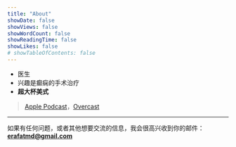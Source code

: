 ```yaml
---
title: "About"
showDate: false
showViews: false
showWordCount: false
showReadingTime: false
showLikes: false
# showTableOfContents: false
---
```


- 医生
- 兴趣是癫痫的手术治疗
- **超大杯美式**
> [Apple Podcast](https://itunes.apple.com/us/podcast/%E8%B6%85%E5%A4%A7%E6%9D%AF%E7%BE%8E%E5%BC%8F/id1304595060?mt=2)，[Overcast](https://overcast.fm/itunes1304595060)

---

如果有任何问题，或者其他想要交流的信息，我会很高兴收到你的邮件：**erafatmd@gmail.com**
